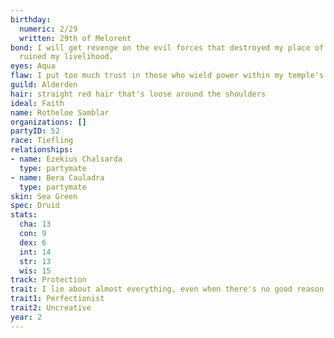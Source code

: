 ```yaml
---
birthday:
  numeric: 2/29
  written: 29th of Melorent
bond: I will get revenge on the evil forces that destroyed my place of business and
  ruined my livelihood.
eyes: Aqua
flaw: I put too much trust in those who wield power within my temple's hierarchy.
guild: Alderden
hair: straight red hair that's loose around the shoulders
ideal: Faith
name: Rotheloe Samblar
organizations: []
partyID: 52
race: Tiefling
relationships:
- name: Ezekius Chalsarda
  type: partymate
- name: Bera Cauladra
  type: partymate
skin: Sea Green
spec: Druid
stats:
  cha: 13
  con: 9
  dex: 6
  int: 14
  str: 13
  wis: 15
track: Protection
trait: I lie about almost everything, even when there's no good reason to.
trait1: Perfectionist
trait2: Uncreative
year: 2
---
```


